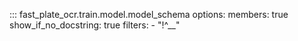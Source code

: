 ::: fast_plate_ocr.train.model.model_schema
    options:
      members: true
      show_if_no_docstring: true
      filters:
        - "!^__"
